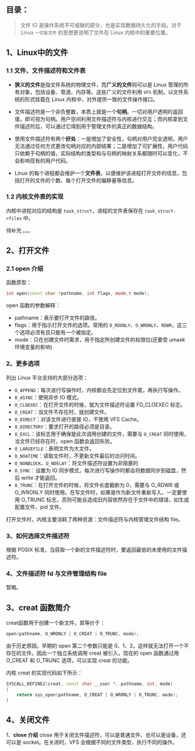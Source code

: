 目录：
---

> 文件 IO 是操作系统不可或缺的部分，也是实现数据持久化的手段。对于 Linux `一切皆文件` 的思想更说明了文件在 Linux 内核中的重要位置。

## 1、Linux中的文件
### 1.1 文件、文件描述符和文件表
* **狭义的文件**是指文件系统的物理文件，而**广义的文件**则可以是 Linux 管理的所有对象，包括设备、管道、内存等。这些广义的文件利用 `VFS` 机制，以文件系统的形式挂载在 Linux 内核中，对外提供一致的文件操作接口。

* 文件描述符是一个非负整数，本质上就是一个**句柄**。一切对用户透明的返回值，即可视为句柄。用户空间利用文件描述符与内核进行交互；而内核拿到文件描述符后，可以通过它得到用于管理文件的真正的数据结构。

* 使用文件描述符有两个**好处**：一是增加了安全性，句柄对用户完全透明，用户无法通过任何方式更改句柄对应的内部结果；二是增加了可扩展性，用户代码只依赖于句柄的值，实际结构的类型和与句柄的映射关系都随时可以变化，不会影响现有的用户代码。

* Linux 的每个进程都会维护一个**文件表**，以便维护该进程打开文件的信息，包括打开的文件的个数、每个打开文件的偏移量等信息。

### 1.2 内核文件表的实现
内核中进程对应的结构是 `task_struct`，进程的文件表保存在 `task_struct->files` 中。

待补充 。。。


## 2、打开文件

### 2.1 open 介绍
函数原型：
```cpp
int open(const char *pathname, int flags, mode_t mode);
```

open 函数的参数解释：
* pathname：表示要打开文件的路径。
* flags：用于指示打开文件的选项。常用的 `O_RDONLY`、`O_WRONLY`、`RDWR`，这三个选项必须有且只能有一个被指定。
* mode：只在创建文件时需求，用于指定所创建文件的权限位(还要受 umask 环境变量的影响)

### 2、更多选项

列出 Linux 平台支持的大部分选项：
* `O_APPEND`：每次进行写操作时，内核都会先定位到文件尾，再执行写操作。
* `O_ASYNC`：使用异步 IO 模式。
* `O_CLOEXEC`：在打开文件的时候，就为文件描述符设置 FD_CLOEXEC 标志。
* `O_CREAT`：当文件不存在时，就创建文件。
* `O_DIRECT`：对该文件进行直接 IO，不使用 VFS Cache。
* `O_DIRECTORY`：要求打开的路径必须是目录。
* `O_EXCL`：该标志用于确保是此次调用创建的文件，需要与 `O_CREAT` 同时使用，当文件已经存在时，open 函数会返回失败。
* `O_LARGEFILE`：表明文件为大文件。
* `O_NOATIME`：读取文件时，不更新文件最后的访问时间。
* `O_NONBLOCK`、`O_NDELAY`：将文件描述符设置为非阻塞的
* `O_SYNC`：设置为 IO 同步模式，每次进行写操作时都会将数据同步到磁盘，然后 write 才能返回。
* `O_TRUNC`：在打开文件的时候，将文件长度截断为 0，需要与 O_RDWR 或 O_WRONLY 同时使用。在写文件时，如果是作为新文件重新写入，一定要使用 O_TRUNC 标志，否则可能会造成旧内容依然存在于文件中的错误，如生成配置文件、pid 文件。

打开文件时，内核主要消耗了两种资源：文件描述符与内核管理文件结构 file。

### 3、如何选择文件描述符
根据 POSIX 标准，当获取一个新的文件描述符时，要返回最低的未使用的文件描述符。


### 4、文件描述符 fd 与文件管理结构 file
暂略。


## 3、creat 函数简介
creat函数用于创建一个新文件，其等价于：
```cpp
open(pathname, O_WRONLY | O_CREAT | O_TRUNC, mode);
```

由于历史原因，早期的 open 第二个参数只能是 0、1、2，这样就无法打开一个不存在的文件。因此一个独立系统调用 creat 被引入，现在的 open 函数通过用 O_CREAT 和 O_TRUNC 选项，可以实现 creat 的功能。

内核 creat 的实现代码如下所示：
```cpp
SYSCALL_DEFINE2(creat, const char __user *, pathname, int, mode)
{
    return sys_open(pathname, O_CREAT | O_WRONLY | O_TRUNC, mode);
}
```

## 4、关闭文件

1、**close 介绍**
close 用于关闭文件描述符，可以是普通文件、也可以是设备，还可以是 socket。在关闭时，VFS 会根据不同的文件类型，执行不同的操作。



